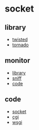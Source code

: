 # socket

## library

- [twisted](https://github.com/gaoxinge/network/tree/master/socket/library/twisted)
- [tornado](https://github.com/gaoxinge/network/tree/master/socket/library/tornado)

## monitor

- [library]()
- [sniff]()
- [code]()

## code

- [socket](https://github.com/gaoxinge/network/tree/master/socket/code/socket)
- [cgi](https://github.com/gaoxinge/network/tree/master/socket/code/cgi)
- [wsgi](https://github.com/gaoxinge/network/tree/master/socket/code/wsgi)